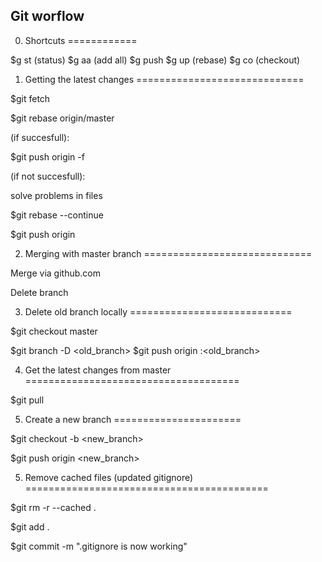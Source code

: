 Git worflow
-----------

0. Shortcuts
============

$g st (status)
$g aa (add all)
$g push
$g up (rebase)
$g co (checkout)


1. Getting the latest changes
=============================

$git fetch

$git rebase origin/master

(if succesfull):

  $git push origin <branch> -f

(if not succesfull):

  solve problems in files

  $git rebase --continue

  $git push origin <branch>

2. Merging with master branch
=============================

Merge via github.com

Delete branch

3. Delete old branch locally
============================

$git checkout master

$git branch -D <old_branch>
$git push origin :<old_branch>

4. Get the latest changes from master
=====================================

$git pull

5. Create a new branch
======================

$git checkout -b <new_branch>

$git push origin <new_branch>

5. Remove cached files (updated gitignore)
==========================================

$git rm -r --cached .

$git add .

$git commit -m ".gitignore is now working"
